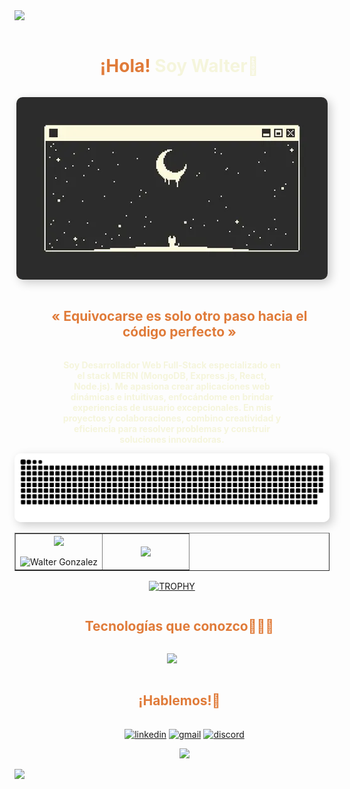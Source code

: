 <!--horizontal divider(gradiant)-->
<img src="https://user-images.githubusercontent.com/73097560/115834477-dbab4500-a447-11eb-908a-139a6edaec5c.gif">

<!--h1 without bottom border-->
<div id="user-content-toc">
  <ul align="center">
    <summary><h1 style="display: inline-block; color: #F5F5DC;"><span style="color: #E07B39;">¡Hola!</span> Soy Walter👋</h1></summary>
  </ul>
</div>

<!--- banner -->
<div align="center">
  <a href="https://1999azzar.github.io/1999AZZAR/">
    <img src="./resources/banner.webp" alt="snake" style=" border-radius: 10px; box-shadow: 5px 5px 15px rgba(0, 0, 0, 0.2);">
  </a>
</div>


<!--h2 without bottom border-->
<div id="user-content-toc">
  <ul align="center">
    <summary><h2 style="display: inline-block; color: #E07B39;">« Equivocarse es solo otro paso hacia el código perfecto »</h2></summary>
  </ul>
</div>

<!--Intro start-->
<div align="center">
    <p width="50%" style="width: 70%; font-weight: 700; color: #F5F5DC; text-align: center;">
Soy Desarrollador Web Full-Stack especializado en el stack MERN (MongoDB, Express.js, React, Node.js). Me apasiona crear aplicaciones web dinámicas e intuitivas, enfocándome en brindar experiencias de usuario excepcionales. En mis proyectos y colaboraciones, combino creatividad y eficiencia para resolver problemas y construir soluciones innovadoras.
    </p>
</div>
<!--Intro end-->

<!--- snake -->
<div align="center">
  <a href="https://1999azzar.github.io/1999AZZAR/">
    <img src="./resources/grid-snake.svg" alt="snake" style=" border-radius: 10px; box-shadow: 5px 5px 15px rgba(0, 0, 0, 0.2);">
  </a>
</div>

<!--- stats & Trophy (start) -->
<p align="center">
  <!--- stats (start) -->
<table align="center" border="none">
<tr border="none">
<td width="50%" align="center">
  
  <img  align="center"  src="https://github-readme-stats.vercel.app/api?username=WalterGonzalez33&theme=onedark&show_icons=true&count_private=true&hide_border=true" />
  <br></br>
  <img  title="🔥 Get streak stats for your profile at git.io/streak-stats" alt="Walter Gonzalez" src="https://github-readme-streak-stats.herokuapp.com/?user=WalterGonzalez33&theme=onedark&hide_border=true" /> 
</td>

<td width="50%" align="center">
  <img  align="center"  src="  https://github-readme-stats.vercel.app/api/top-langs/?username=WalterGonzalez33&hide_progress=false&&layout=compact&hide_border=true&theme=onedark"/>
  </td>
</tr>
</table>
<!--- stats (end) -->

<!--- trophy (start) -->
<div align=center>
  <a href="https://github.com/ryo-ma/github-profile-trophy" title="Go to Source">
      <img align="center" width=90% src="https://github-profile-trophy.vercel.app/?username=ryo-ma&theme=onedark&row=1&column=7&margin-h=15&margin-w=5&no-bg=true" alt="TROPHY" />
    </a>
</div>
<!--- trophy (start) -->


</p>        
<!--- stats (end) -->


<!--h1 without bottom border-->
<div id="user-content-toc">
  <ul align="center">
    <summary><h2 style="display: inline-block; color: #E07B39">Tecnologías que conozco👨🏻‍💻</h2></summary>
  </ul>
</div>
<!--tech stack icons-->
<p align="center">
  <a href="https://skillicons.dev">
    <img src="https://skillicons.dev/icons?i=git,css,discord,express,figma,firebase,github,html,js,linux,md,mongodb,nodejs,postman,react,tailwind,sass,less,bootstrap,vscode&perline=15" />
  </a>
</p>


<!-- Connect with me -->
<!--h2 without bottom border-->
<div id="user-content-toc">
  <ul align="center">
    <summary><h2 style="display: inline-block; color: #E07B39">¡Hablemos!🤝</h2></summary>
  </ul>
</div>

<!--icons and links-->
<div align="center" style="margin-left:40px">
<p align="center">
<a href="https://www.linkedin.com/in/walter-gonzalez-4849352a9/" target="blank"><img align="center" src="https://user-images.githubusercontent.com/88904952/234979284-68c11d7f-1acc-4f0c-ac78-044e1037d7b0.png" alt="linkedin" height="50" width="50" /></a>
<a href="https://mail.google.com/mail/u/0/?fs=1&to=waltergonzalezdev@gmail.com&tf=cm" target="blank"><img align="center" src="https://cdn.icon-icons.com/icons2/3053/PNG/512/google_gmail_macos_bigsur_icon_190121.png" alt="gmail" height="50" width="50" /></a>
<a href="https://discordapp.com/users/538540180865417237" target="blank"><img align="center" src="https://user-images.githubusercontent.com/88904952/234982627-019fd336-6248-453c-9b05-97c13fd1d207.png" alt="discord" height="50" width="50" /></a>
  
</p>
</div>


<!--profile visit count-->
<div align="center" style="margin-left:40px">
  
[![](https://visitcount.itsvg.in/api?id=WalterGonzalez33&icon=3&color=6)](https://visitcount.itsvg.in)
  
</div>


<!--horizontal divider(gradiant)-->
<img src="https://user-images.githubusercontent.com/73097560/115834477-dbab4500-a447-11eb-908a-139a6edaec5c.gif">